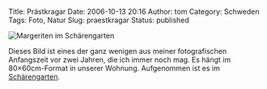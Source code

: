 Title: Prästkragar
Date: 2006-10-13 20:16
Author: tom
Category: Schweden
Tags: Foto, Natur
Slug: praestkragar
Status: published

![Margeriten im
Schärengarten](http://www.fiket.de/pic/prastkrag.jpg "Margeriten im Schärengarten")

Dieses Bild ist eines der ganz wenigen aus meiner fotografischen
Anfangszeit vor zwei Jahren, die ich immer noch mag. Es hängt im
80×60cm-Format in unserer Wohnung. Aufgenommen ist es im
[Schärengarten](http://www.fiket.de/2006/06/04/wort-der-woche-skaerdard/).

